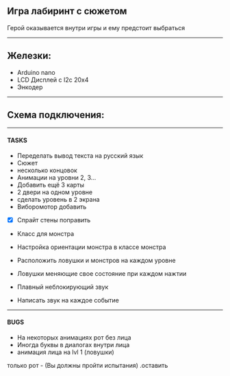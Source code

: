 ## Игра лабиринт с сюжетом  
Герой оказывается внутри игры и ему предстоит выбраться

------------------------------------------
## Железки:
- Arduino nano
- LCD Дисплей с I2c 20x4
- Энкодер

------------------------------------------
## Схема подключения: 


------------------------------------------
#### TASKS
- Переделать вывод текста на русский язык
- Сюжет
- несколько концовок
- Анимации на уровни 2, 3... 
- Добавить ещё 3 карты
- 2 двери на одном уровне
- сделать уровень в 2 экрана
- Виборомотор добавить
- [x] Спрайт стены поправить

- Класс для монстра 
- Настройка ориентации монстра в классе монстра
- Расположить ловушки и монстров на каждом уровне
- Ловушки меняющие свое состояние при каждом нажтии

- Плавный неблокирующий звук
- Написать звук на каждое событие 

------------------------------------------
#### BUGS
- На некоторых анимациях рот без лица
- Иногда буквы в диалогах внутри лица  
- анимация лица на lvl 1 (ловушки)

только рот - (Вы должны пройти испытания) .оставить
